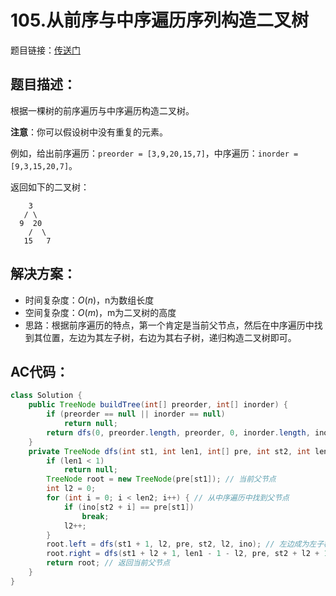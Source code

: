 # 105.从前序与中序遍历序列构造二叉树
题目链接：[传送门](https://leetcode-cn.com/problems/construct-binary-tree-from-preorder-and-inorder-traversal/)

## 题目描述：
根据一棵树的前序遍历与中序遍历构造二叉树。

**注意**：你可以假设树中没有重复的元素。

例如，给出前序遍历：`preorder = [3,9,20,15,7]`，中序遍历：`inorder = [9,3,15,20,7]`。

返回如下的二叉树：

```
    3
   / \
  9  20
    /  \
   15   7
```

## 解决方案：
- 时间复杂度：$O(n)$，n为数组长度
- 空间复杂度：$O(m)$，m为二叉树的高度
- 思路：根据前序遍历的特点，第一个肯定是当前父节点，然后在中序遍历中找到其位置，左边为其左子树，右边为其右子树，递归构造二叉树即可。

## AC代码：
```java
class Solution {
	public TreeNode buildTree(int[] preorder, int[] inorder) {
		if (preorder == null || inorder == null)
			return null;
		return dfs(0, preorder.length, preorder, 0, inorder.length, inorder);
	}
	private TreeNode dfs(int st1, int len1, int[] pre, int st2, int len2, int[] ino) {
		if (len1 < 1)
			return null;
		TreeNode root = new TreeNode(pre[st1]); // 当前父节点
		int l2 = 0;
		for (int i = 0; i < len2; i++) { // 从中序遍历中找到父节点
			if (ino[st2 + i] == pre[st1])
				break;
			l2++;
		}
		root.left = dfs(st1 + 1, l2, pre, st2, l2, ino); // 左边成为左子树
		root.right = dfs(st1 + l2 + 1, len1 - 1 - l2, pre, st2 + l2 + 1, len2 - l2 - 1, ino); // 右边成为右子树
		return root; // 返回当前父节点
	}
}
```